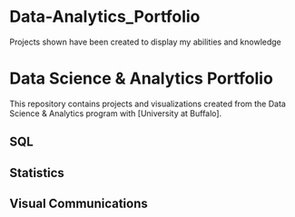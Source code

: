 # Data-Analytics_Portfolio
Projects shown have been created to display my abilities and knowledge
# Data Science & Analytics Portfolio
This repository contains projects and visualizations created from the Data Science & Analytics program with [University at Buffalo].
## SQL
## Statistics
## Visual Communications
